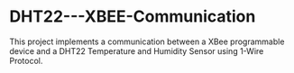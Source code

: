 # DHT22---XBEE-Communication
This project implements a communication between a XBee programmable device and a DHT22 Temperature and Humidity Sensor using 1-Wire Protocol.
